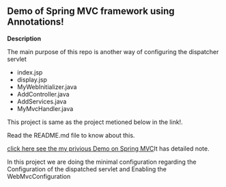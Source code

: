 <h2>Demo of Spring MVC framework using Annotations!</h2>
<strong>Description</strong>
<p>The main purpose of this repo is another way of configuring the dispatcher servlet</p>
<ul>
  <li>index.jsp</li>
  <li>display.jsp</li>
  <li>MyWebInitializer.java</li>
  <li>AddController.java</li>
  <li>AddServices.java</li>
  <li>MyMvcHandler.java</li>
</ul>

<p>This project is same as the project metioned below in the link!.</p>
<p>Read the README.md file to know about this.</p>
<p><a href="https://github.com/AgeOfUltra/BasicMVCdemo">click here see the my privious Demo on Spring MVC</a>It has detailed note.</p>

<p>In this project we are doing the minimal configuration regarding the Configuration of the dispatched servlet and Enabling the WebMvcConfiguration</p>



